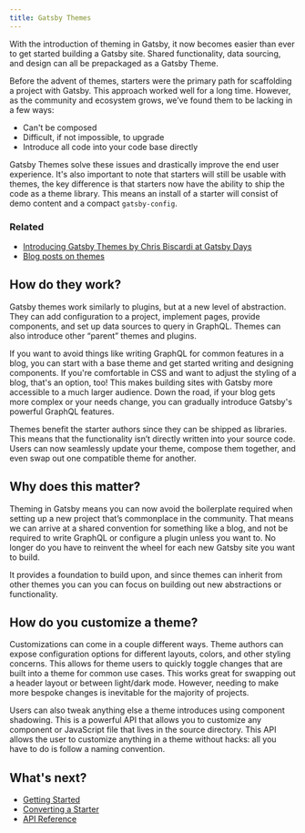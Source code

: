```yaml
---
title: Gatsby Themes
---
```


With the introduction of theming in Gatsby, it now becomes easier than ever to get started building a Gatsby site.
Shared functionality, data sourcing, and design can all be prepackaged as a Gatsby Theme.

Before the advent of themes, starters were the primary path for scaffolding a project with Gatsby.
This approach worked well for a long time.
However, as the community and ecosystem grows, we’ve found them to be lacking in a few ways:

- Can't be composed
- Difficult, if not impossible, to upgrade
- Introduce all code into your code base directly

Gatsby Themes solve these issues and drastically improve the end user experience.
It's also important to note that starters will still be usable with themes, the key difference is that starters now have the ability to ship the code as a theme library.
This means an install of a starter will consist of demo content and a compact `gatsby-config`.

### Related

- [Introducing Gatsby Themes by Chris Biscardi at Gatsby Days](https://www.gatsbyjs.com/gatsby-days-themes-chris/)
- [Blog posts on themes](https://www.gatsbyjs.org/blog/tags/themes)

## How do they work?

Gatsby themes work similarly to plugins, but at a new level of abstraction. They can add configuration to a project, implement pages, provide components, and set up data sources to query in GraphQL. Themes can also introduce other “parent” themes and plugins.

If you want to avoid things like writing GraphQL for common features in a blog, you can start with a base theme and get started writing and designing components. If you're comfortable in CSS and want to adjust the styling of a blog, that's an option, too! This makes building sites with Gatsby more accessible to a much larger audience. Down the road, if your blog gets more complex or your needs change, you can gradually introduce Gatsby's powerful GraphQL features.

Themes benefit the starter authors since they can be shipped as libraries. This means that the functionality isn’t directly written into your source code. Users can now seamlessly update your theme, compose them together, and even swap out one compatible theme for another.

## Why does this matter?

Theming in Gatsby means you can now avoid the boilerplate required when setting up a new project that’s commonplace in the community. That means we can arrive at a shared convention for something like a blog, and not be required to write GraphQL or configure a plugin unless you want to. No longer do you have to reinvent the wheel for each new Gatsby site you want to build.

It provides a foundation to build upon, and since themes can inherit from other themes you can you can focus on building out new abstractions or functionality.

## How do you customize a theme?

Customizations can come in a couple different ways. Theme authors can expose configuration options for different layouts, colors, and other styling concerns. This allows for theme users to quickly toggle changes that are built into a theme for common use cases. This works great for swapping out a header layout or between light/dark mode. However, needing to make more bespoke changes is inevitable for the majority of projects.

Users can also tweak anything else a theme introduces using component shadowing. This is a powerful API that allows you to customize any component or JavaScript file that lives in the source directory. This API allows the user to customize anything in a theme without hacks: all you have to do is follow a naming convention.

## What's next?

- [Getting Started](/themes/getting-started)
- [Converting a Starter](/themes/converting-a-starter)
- [API Reference](/themes/api-reference)
